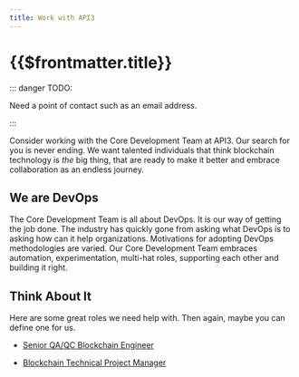 ```yaml
---
title: Work with API3
---
```


# {{$frontmatter.title}}

::: danger TODO:

Need a point of contact such as an email address.

:::

Consider working with the Core Development Team at API3. Our search for you is
never ending. We want talented individuals that think blockchain technology is
_the_ big thing, that are ready to make it better and embrace collaboration as
an endless journey.

## We are DevOps

The Core Development Team is all about DevOps. It is our way of getting the job
done. The industry has quickly gone from asking what DevOps is to asking how can
it help organizations. Motivations for adopting DevOps methodologies are varied.
Our Core Development Team embraces automation, experimentation, multi-hat roles,
supporting each other and building it right.

## Think About It

<!-- prettier-ignore-->
Here are some great roles we need help with. Then again, maybe you can define one for us. <EmailAddress/>

- [Senior QA/QC Blockchain Engineer](https://weworkremotely.com/remote-jobs/api3-senior-qa-qc-blockchain-engineer)

- [Blockchain Technical Project Manager](https://weworkremotely.com/remote-jobs/api3-blockchain-technical-project-manager)
